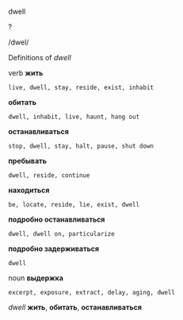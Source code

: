 dwell

?

/dwel/

Definitions of _dwell_

verb
**жить**

    live, dwell, stay, reside, exist, inhabit
**обитать**

    dwell, inhabit, live, haunt, hang out
**останавливаться**

    stop, dwell, stay, halt, pause, shut down
**пребывать**

    dwell, reside, continue
**находиться**

    be, locate, reside, lie, exist, dwell
**подробно останавливаться**

    dwell, dwell on, particularize
**подробно задерживаться**

    dwell

noun
**выдержка**

    excerpt, exposure, extract, delay, aging, dwell

_dwell_
**жить**, **обитать**, **останавливаться**